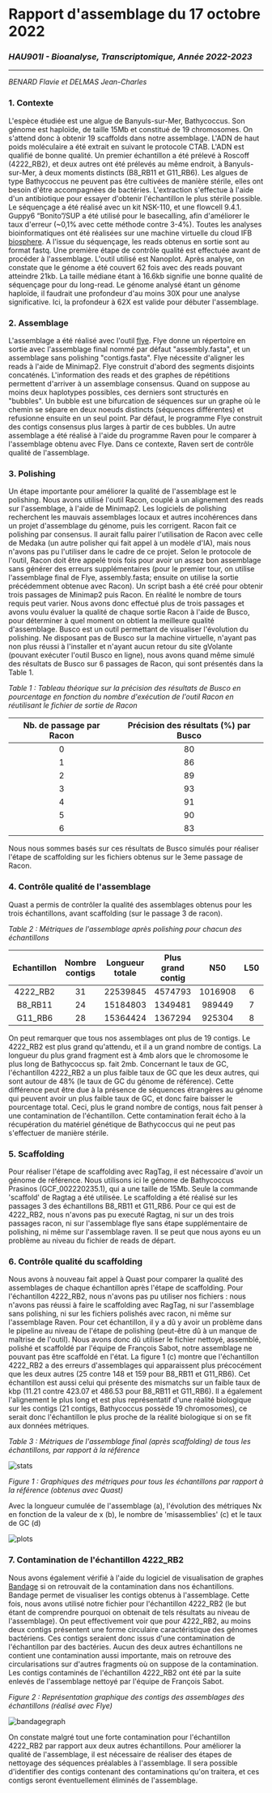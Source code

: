 # Rapport d'assemblage du 17 octobre 2022
### _HAU901I - Bioanalyse, Transcriptomique, Année 2022-2023_
---------------------------------------------
_BENARD Flavie et DELMAS Jean-Charles_

### 1. Contexte
L'espèce étudiée est une algue de Banyuls-sur-Mer, Bathycoccus.
Son génome est haploïde, de taille 15Mb et constitué de 19 chromosomes. On s'attend donc à obtenir 19 scaffolds dans notre assemblage.
L'ADN de haut poids moléculaire a été extrait en suivant le protocole CTAB. L'ADN est qualifié de bonne qualité.
Un premier échantillon a été prélevé à Roscoff (4222_RB2), et deux autres ont été prélevés au même endroit, à Banyuls-sur-Mer, à deux moments distincts (B8_RB11 et G11_RB6).
Les algues de type Bathycoccus ne peuvent pas être cultivées de manière stérile, elles ont besoin d'être accompagnées de bactéries. L'extraction s'effectue à l'aide d'un antibiotique pour essayer d'obtenir l'échantillon le plus stérile possible.
Le séquençage a été réalisé avec un kit NSK-110, et une flowcell 9.4.1. Guppy6 “Bonito”/SUP a été utilisé pour le basecalling, afin d'améliorer le taux d'erreur (~0,1% avec cette méthode contre 3-4%).
Toutes les analyses bioinformatiques ont été réalisées sur une machine virtuelle du cloud IFB [biosphere].
A l'issue du séquençage, les reads obtenus en sortie sont au format fastq.
Une première étape de contrôle qualité est effectuée avant de procéder à l'assemblage. L'outil utilisé est Nanoplot. Après analyse, on constate que le génome  a été couvert 62 fois avec des reads pouvant atteindre 21kb. La taille médiane étant à 16.6kb signifie une bonne qualité de séquençage pour du long-read. Le génome analysé étant un génome haploïde, il faudrait une profondeur d'au moins 30X pour une analyse significative. Ici, la profondeur à 62X est valide pour débuter l'assemblage.

### 2. Assemblage
L'assemblage a été réalisé avec l'outil [flye]. Flye donne un répertoire en sortie avec l'assemblage final nommé par défaut "assembly.fasta", et un assemblage sans polishing "contigs.fasta". Flye nécessite d'aligner les reads à l'aide de Minimap2. Flye construit d'abord des segments disjoints concaténés. L'information des reads et des graphes de répétitions permettent d'arriver à un assemblage consensus.
Quand on suppose au moins deux haplotypes possibles, ces derniers sont structurés en "bubbles". Un bubble est une bifurcation de séquences sur un graphe où le chemin se sépare en deux noeuds distincts (séquences différentes) et refusionne ensuite en un seul point. Par défaut, le programme Flye construit des contigs consensus plus larges à partir de ces bubbles. 
Un autre assemblage a été réalisé à l'aide du programme Raven pour le comparer à l'assemblage obtenu avec Flye. Dans ce contexte, Raven sert de contrôle qualité de l'assemblage.

### 3. Polishing
Un étape importante pour améliorer la qualité de l'assemblage est le polishing. 
Nous avons utilisé l'outil Racon, couplé à un alignement des reads sur l'assemblage, à l'aide de Minimap2. Les logiciels de polishing recherchent les mauvais assemblages locaux et autres incohérences dans un projet d'assemblage du génome, puis les corrigent. Racon fait ce polishing par consensus. Il aurait fallu pairer l'utilisation de Racon avec celle de Medaka (un autre polisher qui fait appel à un modèle d'IA), mais nous n'avons pas pu l'utiliser dans le cadre de ce projet. 
Selon le protocole de l'outil, Racon doit être appelé trois fois pour avoir un assez bon assemblage sans générer des erreurs supplémentaires (pour le premier tour, on utilise l'assemblage final de Flye, assembly.fasta; ensuite on utilise la sortie précédemment obtenue avec Racon). Un script bash a été créé pour obtenir trois passages de Minimap2 puis Racon. En réalité le nombre de tours requis peut varier. Nous avons donc effectué plus de trois passages et avons voulu évaluer la qualité de chaque sortie Racon à l'aide de Busco, pour déterminer à quel moment on obtient la meilleure qualité d'assemblage. Busco est un outil permettant de visualiser l'évolution du polishing. Ne disposant pas de Busco sur la machine virtuelle, n'ayant pas non plus réussi à l'installer et n'ayant aucun retour du site gVolante (pouvant exécuter l'outil Busco en ligne), nous avons quand même simulé des résultats de Busco sur 6 passages de Racon, qui sont présentés dans la Table 1.

_Table 1 : Tableau théorique sur la précision des résultats de Busco en pourcentage en fonction du nombre d'exécution de l'outil Racon en réutilisant le fichier de sortie de Racon_

| Nb. de passage par Racon | Précision des résultats (%) par Busco | 
|:------------------------:|:-------------------------------------:|
|            0             |                   80                  | 
|            1             |                   86                  | 
|            2             |                   89                  | 
|            3             |                   93                  | 
|            4             |                   91                  | 
|            5             |                   90                  | 
|            6             |                   83                  | 

Nous nous sommes basés sur ces résultats de Busco simulés pour réaliser l'étape de scaffolding sur les fichiers obtenus sur le 3eme passage de Racon. 


### 4. Contrôle qualité de l'assemblage

Quast a permis de contrôler la qualité des assemblages obtenus pour les trois échantillons, avant scaffolding (sur le passage 3 de racon).


_Table 2 : Métriques de l'assemblage après polishing pour chacun des échantillons_


| Echantillon | Nombre contigs | Longueur totale | Plus grand contig |   N50   | L50 | GC (%)  | Misassemblies |
|:-----------:|:--------------:|:---------------:|:-----------------:|:-------:|:---:|:-------:|:-------------:|
|  4222_RB2   |       31       |    22539845     |      4574793      | 1016908 |  6  |  45.81  |       25      |
|   B8_RB11   |       24       |    15184803     |      1349481      |  989449 |  7  |  48.03  |      144      |
|   G11_RB6   |       28       |    15364424     |      1367294      |  925304 |  8  |  47.96  |      159      |

On peut remarquer que tous nos assemblages ont plus de 19 contigs. Le 4222_RB2 est plus grand qu'attendu, et il a un grand nombre de contigs. La longueur du plus grand fragment est à 4mb alors que le chromosome le plus long de Bathycoccus sp. fait 2mb. 
Concernant le taux de GC, l'échantillon 4222_RB2 a un plus faible taux de GC que les deux autres, qui sont autour de 48% (le taux de GC du génome de référence). Cette différence peut être due à la présence de séquences étrangères au génome qui peuvent avoir un plus faible taux de GC, et donc faire baisser le pourcentage total. Ceci, plus le grand nombre de contigs, nous fait penser à une contamination de l'échantillon. Cette contamination ferait écho à la récupération du matériel génétique de Bathycoccus qui ne peut pas s'effectuer de manière stérile.


### 5. Scaffolding

Pour réaliser l'étape de scaffolding avec RagTag, il est nécessaire d'avoir un génome de référence. Nous utilisons ici le génome de Bathycoccus Prasinos (GCF_002220235.1), qui a une taille de 15Mb. Seule la commande 'scaffold' de Ragtag a été utilisée. 
Le scaffolding a été réalisé sur les passages 3 des échantillons B8_RB11 et G11_RB6. Pour ce qui est de 4222_RB2, nous n'avons pas pu executé Ragtag, ni sur un des trois passages racon, ni sur l'assemblage flye sans étape supplémentaire de polishing, ni même sur l'assemblage raven. Il se peut que nous ayons eu un problème au niveau du fichier de reads de départ.

### 6. Contrôle qualité du scaffolding

Nous avons à nouveau fait appel à Quast pour comparer la qualité des assemblages de chaque échantillon après l'étape de scaffolding. 
Pour l'échantillon 4222_RB2, nous n'avons pas pu utiliser nos fichiers : nous n'avons pas réussi à faire le scaffolding avec RagTag, ni sur l'assemblage sans polishing, ni sur les fichiers polishés avec racon, ni même sur l'assemblage Raven. Pour cet échantillon, il y a dû y avoir un problème dans le pipeline au niveau de l'étape de polishing (peut-être dû à un manque de maîtrise de l'outil). Nous avons donc dû utiliser le fichier nettoyé, assemblé, polishé et scaffoldé par l'équipe de François Sabot, notre assemblage ne pouvant pas être scaffoldé en l'état. 
La figure 1 (c) montre que l'échantillon 4222_RB2 a des erreurs d'assemblages qui apparaissent plus précocément que les deux autres (25 contre 148 et 159 pour B8_RB11 et G11_RB6). Cet échantillon est aussi celui qui présente des mismatchs sur un faible taux de kbp (11.21 contre 423.07 et 486.53 pour B8_RB11 et G11_RB6). Il a également l'alignement le plus long et est plus représentatif d'une réalité biologique sur les contigs (21 contigs, Bathycoccus possède 19 chromosomes), ce serait donc l'échantillon le plus proche de la réalité biologique si on se fit aux données métriques.


_Table 3 : Métriques de l'assemblage final (après scaffolding) de tous les échantillons, par rapport à la référence_


![stats](https://github.com/flavi23/TPAssemblage/blob/main/6.Quast/all_stats.png)


_Figure 1 : Graphiques des métriques pour tous les échantillons par rapport à la référence (obtenus avec Quast)_

Avec la longueur cumulée de l'assemblage (a), l'évolution des métriques Nx en fonction de la valeur de x (b), le nombre de 'misassemblies' (c) et le taux de GC (d)


![plots](https://github.com/flavi23/TPAssemblage/blob/main/6.Quast/all_plots.png)


### 7. Contamination de l'échantillon 4222_RB2

Nous avons également vérifié à l'aide du logiciel de visualisation de graphes [Bandage] si on retrouvait de la contamination dans nos échantillons. Bandage permet de visualiser les contigs obtenus à l'assemblage. Cette fois, nous avons utilisé notre fichier pour l'échantillon 4222_RB2 (le but étant de comprendre pourquoi on obtenait de tels résultats au niveau de l'assemblage). On peut effectivement voir que pour 4222_RB2, au moins deux contigs présentent une forme circulaire caractéristique des génomes bactériens. Ces contigs seraient donc issus d'une contamination de l'échantillon par des bactéries. Aucun des deux autres échantillons ne contient une contamination aussi importante, mais on retrouve des circularisations sur d'autres fragments où on suppose de la contamination. 
Les contigs contaminés de l'échantillon 4222_RB2 ont été par la suite enlevés de l'assemblage nettoyé par l'équipe de François Sabot. 


_Figure 2 : Représentation graphique des contigs des assemblages des échantillons (réalisé avec Flye)_


![bandagegraph](https://github.com/flavi23/TPAssemblage/blob/main/8.Bandage/unknown.png)


On constate malgré tout une forte contamination pour l'échantillon 4222_RB2 par rapport aux deux autres échantillons. Pour améliorer la qualité de l'assemblage, il est nécessaire de réaliser des étapes de nettoyage des séquences préalables à l'assemblage. Il sera possible d'identifier des contigs contenant des contaminations qu'on traitera, et ces contigs seront éventuellement éliminés de l'assemblage. 

[//]: # (Liens)
   [flye]: <https://www.nature.com/articles/s41587-019-0072-8>
   [biosphere]: <https://biosphere.france-bioinformatique.fr/>
   [southGreen]: <https://github.com/SouthGreenPlatform/training_SV_teaching/tree/2022>
   [Bandage]: <https://academic.oup.com/bioinformatics/article/31/20/3350/196114>
   
